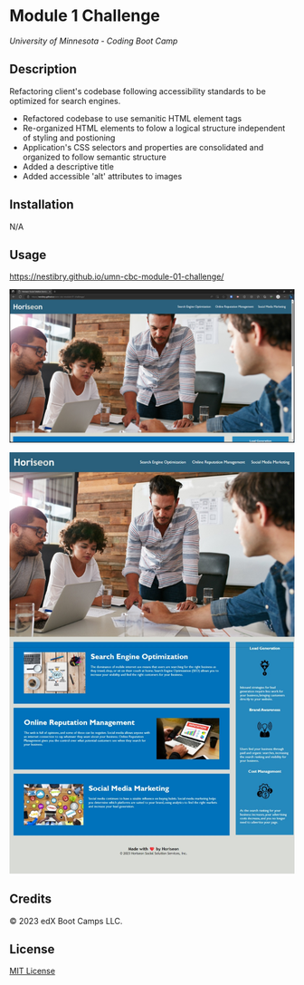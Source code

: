 # Module 1 Challenge
*University of Minnesota - Coding Boot Camp*

## Description

Refactoring client's codebase following accessibility standards to be optimized for search engines.

- Refactored codebase to use semanitic HTML element tags
- Re-organized HTML elements to folow a logical structure independent of styling and postioning
- Application's CSS selectors and properties are consolidated and organized to follow semantic structure
- Added a descriptive title
- Added accessible 'alt' attributes to images

## Installation

N/A

## Usage

https://nestibry.github.io/umn-cbc-module-01-challenge/

![Horiseon's deployed application with webpage](./assets/images/screenshot_2023-09-18_162639.png)

![Horiseon's deployed application](./assets/images/horiseon-webpage-screencapture.jpeg)



## Credits

© 2023 edX Boot Camps LLC.

## License

[MIT License](https://choosealicense.com/licenses/mit/)


